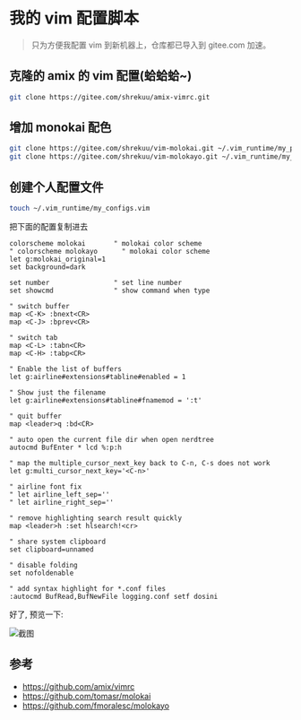 # 我的 vim 配置脚本

> 只为方便我配置 vim 到新机器上，仓库都已导入到 gitee.com 加速。

## 克隆的 amix 的 vim 配置(蛤蛤蛤~)

```bash
git clone https://gitee.com/shrekuu/amix-vimrc.git
```

## 增加 monokai 配色

```bash
git clone https://gitee.com/shrekuu/vim-molokai.git ~/.vim_runtime/my_plugins/molokai
git clone https://gitee.com/shrekuu/vim-molokayo.git ~/.vim_runtime/my_plugins/molokayo
```

## 创建个人配置文件

```bash
touch ~/.vim_runtime/my_configs.vim
```

把下面的配置复制进去

```vim
colorscheme molokai       " molokai color scheme
" colorscheme molokayo      " molokai color scheme
let g:molokai_original=1
set background=dark

set number                " set line number
set showcmd               " show command when type

" switch buffer
map <C-K> :bnext<CR>
map <C-J> :bprev<CR>

" switch tab
map <C-L> :tabn<CR>
map <C-H> :tabp<CR>

" Enable the list of buffers
let g:airline#extensions#tabline#enabled = 1

" Show just the filename
let g:airline#extensions#tabline#fnamemod = ':t'

" quit buffer
map <leader>q :bd<CR>

" auto open the current file dir when open nerdtree
autocmd BufEnter * lcd %:p:h

" map the multiple_cursor_next_key back to C-n, C-s does not work
let g:multi_cursor_next_key='<C-n>'

" airline font fix
" let airline_left_sep=''
" let airline_right_sep=''

" remove highlighting search result quickly
map <leader>h :set hlsearch!<cr>

" share system clipboard
set clipboard=unnamed

" disable folding
set nofoldenable

" add syntax highlight for *.conf files
:autocmd BufRead,BufNewFile logging.conf setf dosini
```

好了, 预览一下:

![截图](https://camo.githubusercontent.com/4cd35820d082afc0fe12a2c1acbc809b8c7826d0/687474703a2f2f7777312e73696e61696d672e636e2f6c617267652f30303575683444536c79316676307a733661646b666a33306d683066797461792e6a7067)



## 参考

- https://github.com/amix/vimrc
- https://github.com/tomasr/molokai
- https://github.com/fmoralesc/molokayo


